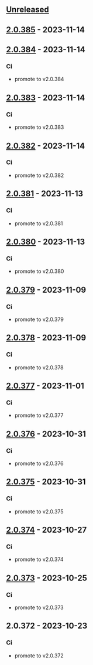 <a name="unreleased"></a>
## [Unreleased]


<a name="2.0.385"></a>
## [2.0.385] - 2023-11-14

<a name="2.0.384"></a>
## [2.0.384] - 2023-11-14
### Ci
- promote to v2.0.384


<a name="2.0.383"></a>
## [2.0.383] - 2023-11-14
### Ci
- promote to v2.0.383


<a name="2.0.382"></a>
## [2.0.382] - 2023-11-14
### Ci
- promote to v2.0.382


<a name="2.0.381"></a>
## [2.0.381] - 2023-11-13
### Ci
- promote to v2.0.381


<a name="2.0.380"></a>
## [2.0.380] - 2023-11-13
### Ci
- promote to v2.0.380


<a name="2.0.379"></a>
## [2.0.379] - 2023-11-09
### Ci
- promote to v2.0.379


<a name="2.0.378"></a>
## [2.0.378] - 2023-11-09
### Ci
- promote to v2.0.378


<a name="2.0.377"></a>
## [2.0.377] - 2023-11-01
### Ci
- promote to v2.0.377


<a name="2.0.376"></a>
## [2.0.376] - 2023-10-31
### Ci
- promote to v2.0.376


<a name="2.0.375"></a>
## [2.0.375] - 2023-10-31
### Ci
- promote to v2.0.375


<a name="2.0.374"></a>
## [2.0.374] - 2023-10-27
### Ci
- promote to v2.0.374


<a name="2.0.373"></a>
## [2.0.373] - 2023-10-25
### Ci
- promote to v2.0.373


<a name="2.0.372"></a>
## 2.0.372 - 2023-10-23
### Ci
- promote to v2.0.372


[Unreleased]: https://gitlab.industrysoftware.automation.siemens.com/caas-ops/fleet/aws-usea1-qa-qa/compare/2.0.385...HEAD
[2.0.385]: https://gitlab.industrysoftware.automation.siemens.com/caas-ops/fleet/aws-usea1-qa-qa/compare/2.0.384...2.0.385
[2.0.384]: https://gitlab.industrysoftware.automation.siemens.com/caas-ops/fleet/aws-usea1-qa-qa/compare/2.0.383...2.0.384
[2.0.383]: https://gitlab.industrysoftware.automation.siemens.com/caas-ops/fleet/aws-usea1-qa-qa/compare/2.0.382...2.0.383
[2.0.382]: https://gitlab.industrysoftware.automation.siemens.com/caas-ops/fleet/aws-usea1-qa-qa/compare/2.0.381...2.0.382
[2.0.381]: https://gitlab.industrysoftware.automation.siemens.com/caas-ops/fleet/aws-usea1-qa-qa/compare/2.0.380...2.0.381
[2.0.380]: https://gitlab.industrysoftware.automation.siemens.com/caas-ops/fleet/aws-usea1-qa-qa/compare/2.0.379...2.0.380
[2.0.379]: https://gitlab.industrysoftware.automation.siemens.com/caas-ops/fleet/aws-usea1-qa-qa/compare/2.0.378...2.0.379
[2.0.378]: https://gitlab.industrysoftware.automation.siemens.com/caas-ops/fleet/aws-usea1-qa-qa/compare/2.0.377...2.0.378
[2.0.377]: https://gitlab.industrysoftware.automation.siemens.com/caas-ops/fleet/aws-usea1-qa-qa/compare/2.0.376...2.0.377
[2.0.376]: https://gitlab.industrysoftware.automation.siemens.com/caas-ops/fleet/aws-usea1-qa-qa/compare/2.0.375...2.0.376
[2.0.375]: https://gitlab.industrysoftware.automation.siemens.com/caas-ops/fleet/aws-usea1-qa-qa/compare/2.0.374...2.0.375
[2.0.374]: https://gitlab.industrysoftware.automation.siemens.com/caas-ops/fleet/aws-usea1-qa-qa/compare/2.0.373...2.0.374
[2.0.373]: https://gitlab.industrysoftware.automation.siemens.com/caas-ops/fleet/aws-usea1-qa-qa/compare/2.0.372...2.0.373
